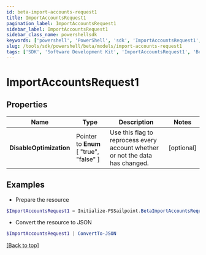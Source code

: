 ```yaml
---
id: beta-import-accounts-request1
title: ImportAccountsRequest1
pagination_label: ImportAccountsRequest1
sidebar_label: ImportAccountsRequest1
sidebar_class_name: powershellsdk
keywords: ['powershell', 'PowerShell', 'sdk', 'ImportAccountsRequest1', 'BetaImportAccountsRequest1'] 
slug: /tools/sdk/powershell/beta/models/import-accounts-request1
tags: ['SDK', 'Software Development Kit', 'ImportAccountsRequest1', 'BetaImportAccountsRequest1']
---
```



# ImportAccountsRequest1

## Properties

Name | Type | Description | Notes
------------ | ------------- | ------------- | -------------
**DisableOptimization** |  Pointer to  **Enum** [  "true",    "false" ] | Use this flag to reprocess every account whether or not the data has changed. | [optional] 

## Examples

- Prepare the resource
```powershell
$ImportAccountsRequest1 = Initialize-PSSailpoint.BetaImportAccountsRequest1  -DisableOptimization true
```

- Convert the resource to JSON
```powershell
$ImportAccountsRequest1 | ConvertTo-JSON
```


[[Back to top]](#) 

